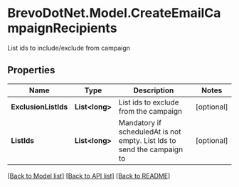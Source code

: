 # BrevoDotNet.Model.CreateEmailCampaignRecipients
List ids to include/exclude from campaign

## Properties

Name | Type | Description | Notes
------------ | ------------- | ------------- | -------------
**ExclusionListIds** | **List&lt;long&gt;** | List ids to exclude from the campaign | [optional] 
**ListIds** | **List&lt;long&gt;** | Mandatory if scheduledAt is not empty. List Ids to send the campaign to | [optional] 

[[Back to Model list]](../../README.md#documentation-for-models) [[Back to API list]](../../README.md#documentation-for-api-endpoints) [[Back to README]](../../README.md)

